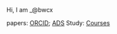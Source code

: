 Hi, I am _@bwcx

papers: [ORCID](https://orcid.org/0000-0002-9641-4368); [ADS](https://ui.adsabs.harvard.edu/public-libraries/vVjJJRN_Tc2xiH9G0L4RCQ)
Study: [Courses](https://www.bwcx.top/2023/05/10/courses/)
